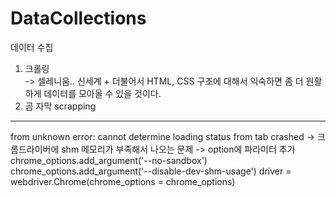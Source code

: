 # DataCollections
데이터 수집
1. 크롤링  
  -> 셀레니움.. 신세계 + 더불어서 HTML, CSS 구조에 대해서 익숙하면 좀 더 원활하게 데이터를 모아올 수 있을 것이다.
2. 곰 자막 scrapping

---
from unknown error: cannot determine loading status
from tab crashed
-> 크롬드라이버에 shm 메모리가 부족해서 나오는 문제 -> option에 파라미터 추가
chrome_options.add_argument('--no-sandbox')
chrome_options.add_argument('--disable-dev-shm-usage')
driver = webdriver.Chrome(chrome_options = chrome_options)
